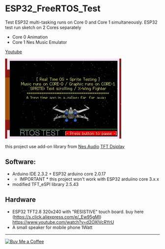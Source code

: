 # ESP32_FreeRTOS_Test
Test ESP32 multi-tasking runs on Core 0 and Core 1 simultaneously.
ESP32 test run sketch on 2 Cores separately
- Core 0 Animation
- Core 1 Nes Music Emulator
  
[Youtube](https://youtu.be/w-QqZ7T1ar8)

![Image](rtos.jpg)

this project use add-on library from
[Nes Audio](https://github.com/connornishijima/Cartridge)
[TFT Dsiplay](https://github.com/Bodmer/TFT_eSPI)

## Software:
- Arduino IDE 2.3.2 + ESP32 arduino core 2.0.17
- * IMPORTANT * this project won't work with ESP32 arduiino core 3.x.x
- modified TFT_eSPI library 2.5.43
  
## Hardware
- ESP32 TFT2.8 320x240 with "RESISTIVE" touch board.
  buy here (https://s.click.aliexpress.com/e/_Ew95gMl)
 https://www.youtube.com/watch?v=d2OXlVcRYrU
- A small speaker for mobile phone 1Watt

------------------------------------
[![Buy Me a Coffee](https://img.buymeacoffee.com/button-api/?text=Buy%20me%20a%20coffee&emoji=☕&slug=vaandcob&button_colour=FFDD00&font_colour=000000&font_family=Cookie&outline_colour=000000&coffee_colour=ffffff)](https://www.buymeacoffee.com/vaandcob)
